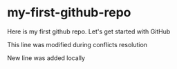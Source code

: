 # my-first-github-repo
Here is my first github repo. Let's get started with GitHub

This line was modified during conflicts resolution

New line was added locally